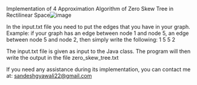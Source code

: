 Implementation of 4 Approximation Algorithm of Zero Skew Tree in Rectilinear Space![image](https://github.com/SandeshGyawali/ZeroSkewTree/assets/50552743/1ac1a7ca-9c6c-4919-85aa-1f8a395472a1)

In the input.txt file you need to put the edges that you have in your graph. 
Example: if your graph has an edge between node 1 and node 5, an edge between node 5 and node 2, then simply write the following:
1 5
5 2

The input.txt file is given as input to the Java class. The program will then write the output in the file zero_skew_tree.txt

If you need any assistance during its implementation, you can contact me at: sandeshgyawali22@gmail.com
